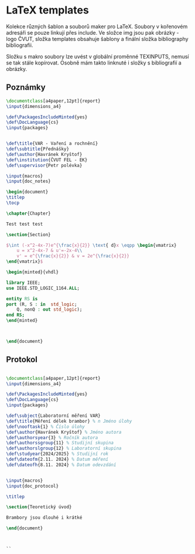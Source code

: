 # LaTeX templates

Kolekce různých šablon a souborů maker pro LaTeX. Soubory v kořenovém adresáři se pouze linkují přes include.
Ve složce img jsou pak obrázky - logo ČVUT, složka templates obsahuje šablony a finální složka bibliography bibliografii.

Složku s makro soubory lze uvést v globální proměnné TEXINPUTS, nemusí se tak stále kopírovat.
Osobně mám takto linknuté i složky s bibliografií a obrázky.


## Poznámky


```tex
\documentclass[a4paper,12pt]{report}
\input{dimensions_a4}

\def\PackagesIncludeMinted{yes}
\def\DocLanguage{cs}
\input{packages}


\def\title{VAR - Vaření a rochnění}
\def\subtitle{Přednášky}
\def\author{Havránek Kryštof}
\def\institution{ČVUT FEL - EK}
\def\supervisor{Petr polévka}

\input{macros}
\input{doc_notes}

\begin{document}
\titlep
\tocp

\chapter{Chapter}

Test test test

\section{Section}

$\int (-x^2-4x-7)e^{\frac{x}{2}} \text{ d}x \eqpp \begin{vmatrix}
	u = x^2-4x-7 & u'=-2x-4\\
	v' = e^{\frac{x}{2}} & v = 2e^{\frac{x}{2}}
\end{vmatrix}$

\begin{minted}{vhdl}

library IEEE;
use IEEE.STD_LOGIC_1164.ALL;

entity RS is
port (R, S : in  std_logic;
	Q, nonQ : out std_logic);
end RS;
\end{minted}



\end{document}
```

## Protokol

```tex

\documentclass[a4paper,12pt]{report}
\input{dimensions_a4}

\def\PackagesIncludeMinted{yes}
\def\DocLanguage{cs}
\input{packages}

\def\subject{Laboratorní měření VAR}
\def\title{Měření délek brambor} % n Jméno úlohy
\def\nooftask{1} % Číslo úlohy
\def\author{Havránek Kryštof} % Jméno autora
\def\authorsyear{3} % Ročník autora
\def\authorssgroup{11} % Studijní skupina
\def\authorslgroup{12} % Laboratorní skupina
\def\studyear{2024/2025} % Studijní rok
\def\dateofm{2.11. 2024} % Datum měření
\def\dateofh{8.11. 2024} % Datum odevzdání


\input{macros}
\input{doc_protocol}

\titlep

\section{Teoretický úvod}

Brambory jsou dlouhé i krátké

\end{document}



``

